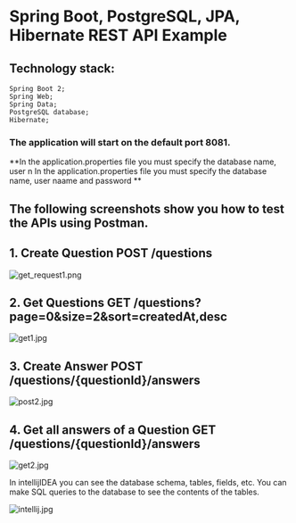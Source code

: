 # Spring Boot, PostgreSQL, JPA, Hibernate REST API Example

## Technology stack:
    Spring Boot 2;
    Spring Web;
    Spring Data;
    PostgreSQL database;
    Hibernate;    


### The application will start on the default port 8081.
**In the application.properties file you must specify the database name, user n In the application.properties file you must specify the database name, user naame and password
**

## The following screenshots show you how to test the APIs using Postman.

## 1. Create Question POST /questions

![get_request1.png](post1.png)

## 2. Get Questions GET /questions?page=0&size=2&sort=createdAt,desc

![get1.jpg](get1.jpg)

## 3. Create Answer POST /questions/{questionId}/answers

![post2.jpg](post2.jpg)

## 4. Get all answers of a Question GET /questions/{questionId}/answers

![get2.jpg](get2.jpg)

In intellijIDEA you can see the database schema, tables, fields, etc.
You can make SQL queries to the database to see the contents of the tables.

![intellij.jpg](intellij.jpg)
